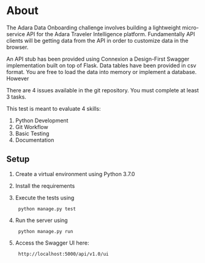 # About
The Adara Data Onboarding challenge involves building a lightweight micro-service API for the Adara Traveler Intelligence platform. 
Fundamentally API clients will be getting data from the API in order to customize data in the browser. 
 
An API stub has been provided using Connexion a Design-First Swagger implementation built on top of Flask. 
Data tables have been provided in csv format. You are free to load the data into memory or implement a database.
However     

There are 4 issues available in the git repository. You must complete at least 3 tasks.

This test is meant to evaluate 4 skills:

1. Python Development
2. Git Workflow
3. Basic Testing 
4. Documentation


## Setup
1. Create a virtual environment using Python 3.7.0
2. Install the requirements
3. Execute the tests using

        python manage.py test
4. Run the server using 
        
        python manage.py run
5. Access the Swagger UI here:

        http://localhost:5000/api/v1.0/ui